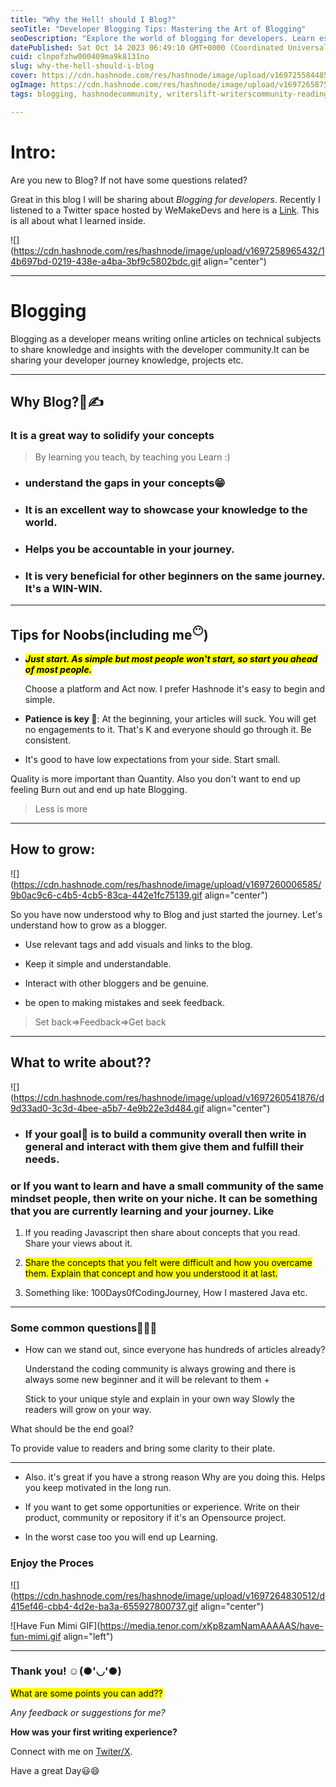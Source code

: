 ```yaml
---
title: "Why the Hell! should I Blog?"
seoTitle: "Developer Blogging Tips: Mastering the Art of Blogging"
seoDescription: "Explore the world of blogging for developers. Learn essential tips, tools, and strategies for creating engaging content. Perfect for tech enthusiasts"
datePublished: Sat Oct 14 2023 06:49:10 GMT+0000 (Coordinated Universal Time)
cuid: clnpofzhw000409ma9k8131no
slug: why-the-hell-should-i-blog
cover: https://cdn.hashnode.com/res/hashnode/image/upload/v1697255844857/a94a4b39-c134-4fcb-9f4b-68c34433b574.jpeg
ogImage: https://cdn.hashnode.com/res/hashnode/image/upload/v1697265875043/d95790ce-73cd-4e65-b71b-29d4bb108818.jpeg
tags: blogging, hashnodecommunity, writerslift-writerscommunity-readingcommunity-buygooglereviews-buyverifiedpaypalaccounts-buyverifiedpayoneeraccounts-buypaypalaccounts-buypayoneeraccounts-paypal-payoneer-googlereviews-buytrustpilotreviews-trustpilot-buyusapaypalaccounts-smmserviceusa-readingforpleasure-author-kindleunlimited-twitchdobetter-100daysofcode-javascript-webdevelopment-html-css3-womenwhocode-python-developer-devcommunity-codenewbie-opensource-coding, wemakedevs

---
```


# Intro:

Are you new to Blog? If not have some questions related?

Great in this blog I will be sharing about *Blogging for developers*. Recently I listened to a Twitter space hosted by WeMakeDevs and here is a [Link](https://twitter.com/i/spaces/1MnxnMRPojLJO?s=20). This is all about what I learned inside.

![](https://cdn.hashnode.com/res/hashnode/image/upload/v1697258965432/14b697bd-0219-438e-a4ba-3bf9c5802bdc.gif align="center")

---

# Blogging

Blogging as a developer means writing online articles on technical subjects to share knowledge and insights with the developer community.It can be sharing your developer journey knowledge, projects etc.

---

## Why Blog?📝✍️

### It is a great way to solidify your concepts

> By learning you teach, by teaching you Learn :)

* ### understand the gaps in your concepts😁
    
* ### It is an excellent way to showcase your knowledge to the world.
    
* ### Helps you be accountable in your journey.
    
* ### It is very beneficial for other beginners on the same journey. It's a WIN-WIN.
    

---

## Tips for Noobs(including me<sup>😶</sup>)

* ***<mark>Just start. As simple but most people won't start, so start you ahead of most people.</mark>***
    
    Choose a platform and Act now. I prefer Hashnode it's easy to begin and simple.
    
* **Patience is key 🙂**: At the beginning, your articles will suck. You will get no engagements to it. That's K and everyone should go through it. Be consistent.
    
* It's good to have low expectations from your side. Start small.
    

Quality is more important than Quantity. Also you don't want to end up feeling Burn out and end up hate Blogging.

> Less is more

---

## How to grow:

![](https://cdn.hashnode.com/res/hashnode/image/upload/v1697260006585/9b0ac9c6-c4b5-4cb5-83ca-442e1fc75139.gif align="center")

So you have now understood why to Blog and just started the journey. Let's understand how to grow as a blogger.

* Use relevant tags and add visuals and links to the blog.
    
* Keep it simple and understandable.
    
* Interact with other bloggers and be genuine.
    
* be open to making mistakes and seek feedback.
    

> Set back=&gt;Feedback=&gt;Get back

---

## What to write about??

![](https://cdn.hashnode.com/res/hashnode/image/upload/v1697260541876/d9d33ad0-3c3d-4bee-a5b7-4e9b22e3d484.gif align="center")

* ### If your goal🎯 is to build a community overall then write in general and interact with them give them and fulfill their needs.
    

### or If you want to learn and have a small community of the same mindset people, then write on your niche. It can be something that you are currently learning and your journey. Like

1. If you reading Javascript then share about concepts that you read. Share your views about it.
    
2. <mark>Share the concepts that you felt were difficult and how you overcame them. Explain that concept and how you understood it at last.</mark>
    
3. Something like: 100Days0fCodingJourney, How I mastered Java etc.
    

---

### Some common questions🙋‍♂️🤔

* How can we stand out, since everyone has hundreds of articles already?
    
    Understand the coding community is always growing and there is always some new beginner and it will be relevant to them +
    
    Stick to your unique style and explain in your own way Slowly the readers will grow on your way.
    

What should be the end goal?

To provide value to readers and bring some clarity to their plate.

---

* Also. it's great if you have a strong reason Why are you doing this. Helps you keep motivated in the long run.
    
* If you want to get some opportunities or experience. Write on their product, community or repository if it's an Opensource project.
    
* In the worst case too you will end up Learning.
    

### Enjoy the Proces

![](https://cdn.hashnode.com/res/hashnode/image/upload/v1697264830512/d415ef46-cbb4-4d2e-ba3a-655927800737.gif align="center")

![Have Fun Mimi GIF](https://media.tenor.com/xKp8zamNamAAAAAS/have-fun-mimi.gif align="left")

---

### Thank you! ☺️(●'◡'●)

<mark>What are some points you can add??</mark>

*Any feedback or suggestions for me?*

**How was your first writing experience?**

Connect with me on [Twiter/X](https://twitter.com/SHRIvatsa_desai).

Have a great Day😃😄